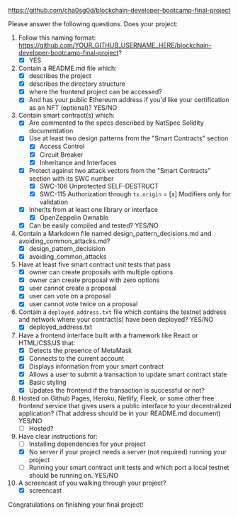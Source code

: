 https://github.com/cha0sg0d/blockchain-developer-bootcamp-final-project

Please answer the following questions. Does your project:

1. Follow this naming format: https://github.com/YOUR_GITHUB_USERNAME_HERE/blockchain-developer-bootcamp-final-project? 
    - [x] YES

2. Contain a README.md file which:
    - [x] describes the project
    - [x] describes the directory structure
    - [x] where the frontend project can be accessed? 
    - [x] And has your public Ethereum address if you'd like your certification as an NFT (optional)? YES/NO

3. Contain smart contract(s) which:
    - [x] Are commented to the specs described by NatSpec Solidity documentation
    - [x] Use at least two design patterns from the "Smart Contracts" section
      - [x] Access Control
      - [x] Circuit Breaker
      - [x] Inheritance and Interfaces
    - [x] Protect against two attack vectors from the "Smart Contracts" section with its SWC number
      - [x] SWC-106 Unprotected SELF-DESTRUCT
      - [x] SWC-115 Authorization through `tx.origin`
      = [x] Modifiers only for validation
    - [x] Inherits from at least one library or interface
      - [x] OpenZeppelin Ownable
    - [x] Can be easily compiled and tested? YES/NO

4.  Contain a Markdown file named design_pattern_decisions.md and avoiding_common_attacks.md? 
    - [x] design_pattern_decisision
    - [x] avoiding_common_attacks

5. Have at least five smart contract unit tests that pass
    - [x] owner can create proposals with multiple options
    - [x] owner can create proposal with zero options
    - [x] user cannot create a proposal
    - [x] user can vote on a proposal 
    - [x] user cannot vote twice on a proposal

6. Contain a `deployed_address.txt` file which contains the testnet address and network where your contract(s) have been deployed? YES/NO
     - [x] deployed_address.txt

7. Have a frontend interface built with a framework like React or HTML/CSS/JS that:
    - [x] Detects the presence of MetaMask
    - [x] Connects to the current account
    - [x] Displays information from your smart contract
    - [x] Allows a user to submit a transaction to update smart contract state
    - [x] Basic styling
    - [x] Updates the frontend if the transaction is successful or not?

8. Hosted on Github Pages, Heroku, Netlify, Fleek, or some other free frontend service that gives users a public interface to your decentralized application? (That address should be in your README.md document) YES/NO
    - [ ] Hosted? 

9. Have clear instructions for: 
    - [ ] Installing dependencies for your project 
    - [x] No server if your project needs a server (not required) running your project
    - [ ] Running your smart contract unit tests and which port a local testnet should be running on. YES/NO

10. A screencast of you walking through your project?
    - [x] screencast

Congratulations on finishing your final project!